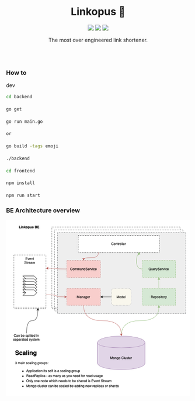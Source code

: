 <br>

<h1 align="center">Linkopus 🐙</h1>

<p align="center">
  <a href="https://goreportcard.com/badge/github.com/lalabuy948/linkopus"><img src="https://img.shields.io/badge/go%20report-A+-brightgreen.svg?style=flat"/></a>
  <a href="backend/go.mod"><img src="https://img.shields.io/badge/go-1.16.6-blue"/></a>
  <a href="/LICENCE"><img src="https://img.shields.io/github/license/lalabuy948/linkopus"/></a>
  <!-- <a href="https://typ.life/"><img src="https://img.shields.io/website-up-down-green-red/https/typ.life.svg"/></a> -->

</p>

<p align="center">
  The most over engineered link shortener.
</p>

<br><br>

### How to

dev
```sh
cd backend

go get

go run main.go

or

go build -tags emoji

./backend

cd frontend

npm install

npm run start
```

### BE Architecture overview

<p align="center">
    <img src=".github/linkopus.png">
</p>
